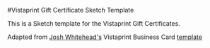 #Vistaprint Gift Certificate Sketch Template

This is a Sketch template for the Vistaprint Gift Certificates.

Adapted from [Josh Whitehead's](https://twitter.com/joshwhite_head) Vistaprint Business Card [template](http://www.sketchappsources.com/free-source/882-vistaprint-template-sketch-freebie-resource.html)
